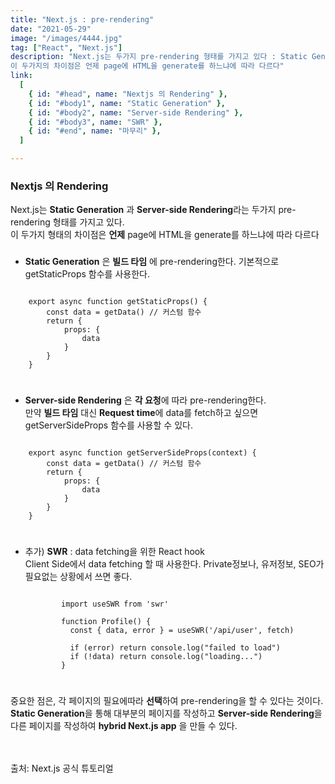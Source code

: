 ```yaml
---
title: "Next.js : pre-rendering"
date: "2021-05-29"
image: "/images/4444.jpg"
tag: ["React", "Next.js"]
description: "Next.js는 두가지 pre-rendering 형태를 가지고 있다 : Static Generation 과 Server-side Rendering.
이 두가지의 차이점은 언제 page에 HTML을 generate를 하느냐에 따라 다르다"
link:
  [
    { id: "#head", name: "Nextjs 의 Rendering" },
    { id: "#body1", name: "Static Generation" },
    { id: "#body2", name: "Server-side Rendering" },
    { id: "#body3", name: "SWR" },
    { id: "#end", name: "마무리" },
  ]

---
```


### Nextjs 의 Rendering <a name="head"></a>

Next.js는 **Static Generation** 과 **Server-side Rendering**라는 두가지 pre-rendering 형태를 가지고 있다.  
이 두가지 형태의 차이점은 **언제** page에 HTML을 generate를 하느냐에 따라 다르다

### <a name="body1"></a>

- **Static Generation** 은 **빌드 타임** 에 pre-rendering한다. 기본적으로 getStaticProps 함수를 사용한다.
<pre>
<code>
    export async function getStaticProps() {
        const data = getData() // 커스텀 함수
        return {
            props: {
                data
            }
        }
    }
</code>
</pre>

### <a name="body2"></a>

- **Server-side Rendering** 은 **각 요청**에 따라 pre-rendering한다.  
만약 **빌드 타임** 대신 **Request time**에 data를 fetch하고 싶으면 getServerSideProps 함수를 사용할 수 있다.
<pre>
<code>
    export async function getServerSideProps(context) {
        const data = getData() // 커스텀 함수
        return {
            props: {
                data
            }
        }
    }
</code>
</pre>

### <a name="body3"></a>

- 추가) **SWR** : data fetching을 위한 React hook  
  Client Side에서 data fetching 할 때 사용한다. Private정보나, 유저정보, SEO가 필요없는 상황에서 쓰면 좋다.
  <pre>
  <code>
          import useSWR from 'swr'
  
          function Profile() {
            const { data, error } = useSWR('/api/user', fetch)
  
            if (error) return console.log("failed to load")
            if (!data) return console.log("loading...")
          }
  </code>  
  </pre>

### <a name="end"></a>

중요한 점은, 각 페이지의 필요에따라 **선택**하여 pre-rendering을 할 수 있다는 것이다. **Static Generation**을 통해 대부분의 페이지를 작성하고 **Server-side Rendering**을 다른 페이지를 작성하여 **hybrid Next.js app** 을 만들 수 있다.
<br><br><br>

출처: Next.js 공식 튜토리얼
